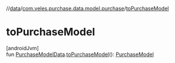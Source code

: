 //[data](../../index.md)/[com.veles.purchase.data.model.purchase](index.md)/[toPurchaseModel](to-purchase-model.md)

# toPurchaseModel

[androidJvm]\
fun [PurchaseModelData](-purchase-model-data/index.md).[toPurchaseModel](to-purchase-model.md)(): [PurchaseModel](../../../domain/domain/com.veles.purchase.domain.model.purchase/-purchase-model/index.md)

